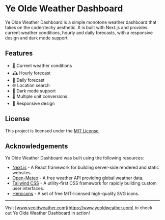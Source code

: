 # Ye Olde Weather Dashboard

Ye Olde Weather Dashboard is a simple monotone weather dashboard that takes on the coder/techy aesthetic. It is built with Next.js and provides current weather conditions, hourly and daily forecasts, with a responsive design and dark mode support.

## Features

- 🌡️ Current weather conditions
- 🕰️ Hourly forecast
- 📅 Daily forecast
- 🌐 Location search
- 🌙 Dark mode support
- 🌡️ Multiple unit conversions
- 📱 Responsive design

## License

This project is licensed under the [MIT License](LICENSE).

## Acknowledgements

Ye Olde Weather Dashboard was built using the following resources:

- [Next.js](https://nextjs.org/) - A React framework for building server-side rendered and static websites.
- [Open-Meteo](https://open-meteo.com/) - A free weather API providing global weather data.
- [Tailwind CSS](https://tailwindcss.com/) - A utility-first CSS framework for rapidly building custom user interfaces.
- [Heroicons](https://heroicons.com/) - A set of free MIT-licensed high-quality SVG icons.

---

Visit [www.yeoldweather.com](https://www.yeoldweather.com) to check out Ye Olde Weather Dashboard in action!
